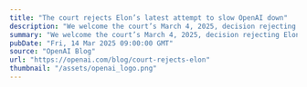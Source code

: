 ```yaml
---
title: "The court rejects Elon’s latest attempt to slow OpenAI down"
description: "We welcome the court’s March 4, 2025, decision rejecting Elon Musk’s latest attempt to slow down OpenAI for his personal benefit."
summary: "We welcome the court’s March 4, 2025, decision rejecting Elon Musk’s latest attempt to slow down OpenAI for his personal benefit."
pubDate: "Fri, 14 Mar 2025 09:00:00 GMT"
source: "OpenAI Blog"
url: "https://openai.com/blog/court-rejects-elon"
thumbnail: "/assets/openai_logo.png"
---
```


